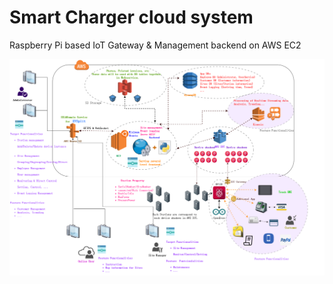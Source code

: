 # Smart Charger cloud system

Raspberry Pi based IoT Gateway &amp; Management backend on AWS EC2

![system diagram](NetworkDiagram.png)
